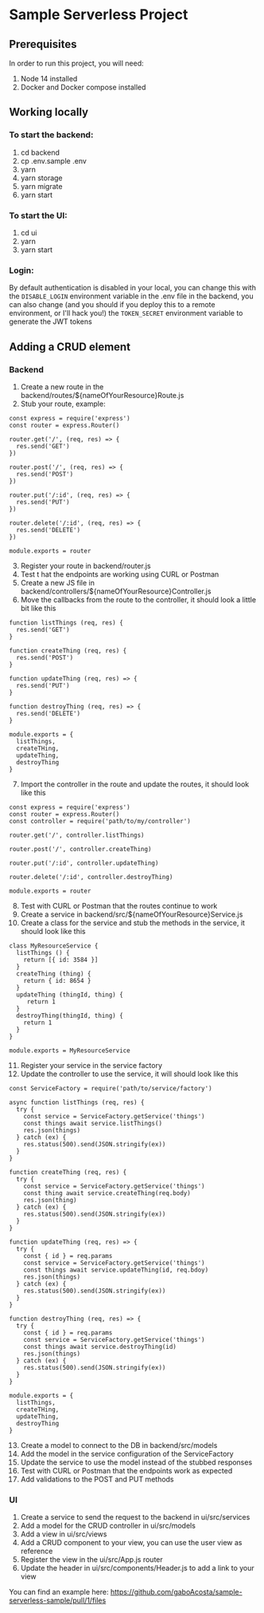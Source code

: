 
# Sample Serverless Project

## Prerequisites

In order to run this project, you will need:
1. Node 14 installed
2. Docker and Docker compose installed

## Working locally

### To start the backend:

1. cd backend
2. cp .env.sample .env
3. yarn
4. yarn storage
5. yarn migrate
6. yarn start

### To start the UI:
1. cd ui
2. yarn
3. yarn start

### Login:
By default authentication is disabled in your local, you can change this with the `DISABLE_LOGIN`
environment variable in the .env file in the backend, you can also change 
(and you should if you deploy this to a remote environment, or I'll hack you!) 
the `TOKEN_SECRET` environment variable to generate the JWT tokens 

## Adding a CRUD element

### Backend
1. Create a new route in the backend/routes/${nameOfYourResource}Route.js
2. Stub your route, example:

```
const express = require('express')
const router = express.Router()

router.get('/', (req, res) => {
  res.send('GET')
})

router.post('/', (req, res) => {
  res.send('POST')
})

router.put('/:id', (req, res) => {
  res.send('PUT')
})

router.delete('/:id', (req, res) => {
  res.send('DELETE')
})

module.exports = router
```
3. Register your route in backend/router.js
4. Test t hat the endpoints are working using CURL or Postman
5. Create a new JS file in backend/controllers/${nameOfYourResource}Controller.js
6. Move the callbacks from the route to the controller, it should look a little bit like this
```
function listThings (req, res) {
  res.send('GET')
}

function createThing (req, res) {
  res.send('POST')
}

function updateThing (req, res) => {
  res.send('PUT')
}

function destroyThing (req, res) => {
  res.send('DELETE')
}

module.exports = {
  listThings,
  createTHing,
  updateThing,
  destroyThing
}

```
7. Import the controller in the route and update the routes, it should look like this

```
const express = require('express')
const router = express.Router()
const controller = require('path/to/my/controller')

router.get('/', controller.listThings)

router.post('/', controller.createThing)

router.put('/:id', controller.updateThing)

router.delete('/:id', controller.destroyThing)

module.exports = router
```

8. Test with CURL or Postman that the routes continue to work
9. Create a service in backend/src/${nameOfYourResource}Service.js
10. Create a class for the service and stub the methods in the service, it should look like this

```
class MyResourceService {
  listThings () {
    return [{ id: 3584 }]
  }
  createThing (thing) {
    return { id: 8654 }
  }
  updateThing (thingId, thing) {
     return 1
  }
  destroyThing(thingId, thing) {
    return 1
  }
}

module.exports = MyResourceService
```
11. Register your service in the service factory
12. Update the controller to use the service, it will should look like this

```
const ServiceFactory = require('path/to/service/factory')

async function listThings (req, res) {
  try {
    const service = ServiceFactory.getService('things')
    const things await service.listThings()
    res.json(things)
  } catch (ex) {
    res.status(500).send(JSON.stringify(ex))
  }
}

function createThing (req, res) {
  try {
    const service = ServiceFactory.getService('things')
    const thing await service.createThing(req.body)
    res.json(thing)
  } catch (ex) {
    res.status(500).send(JSON.stringify(ex))
  }
}

function updateThing (req, res) => {
  try {
    const { id } = req.params
    const service = ServiceFactory.getService('things')
    const things await service.updateThing(id, req.bdoy)
    res.json(things)
  } catch (ex) {
    res.status(500).send(JSON.stringify(ex))
  }
}

function destroyThing (req, res) => {
  try {
    const { id } = req.params
    const service = ServiceFactory.getService('things')
    const things await service.destroyThing(id)
    res.json(things)
  } catch (ex) {
    res.status(500).send(JSON.stringify(ex))
  }
}

module.exports = {
  listThings,
  createTHing,
  updateThing,
  destroyThing
}
```
13. Create a model to connect to the DB in backend/src/models
14. Add the model in the service configuration of the ServiceFactory
15. Update the service to use the model instead of the stubbed responses
16. Test with CURL or Postman that the endpoints work as expected
17. Add validations to the POST and PUT methods

### UI
1. Create a service to send the request to the backend in ui/src/services
2. Add a model for the CRUD controller in ui/src/models
3. Add a view in ui/src/views
4. Add a CRUD component to your view, you can use the user view as reference
5. Register the view in the ui/src/App.js router
6. Update the header in ui/src/components/Header.js to add a link to your view

You can find an example here:
https://github.com/gaboAcosta/sample-serverless-sample/pull/1/files